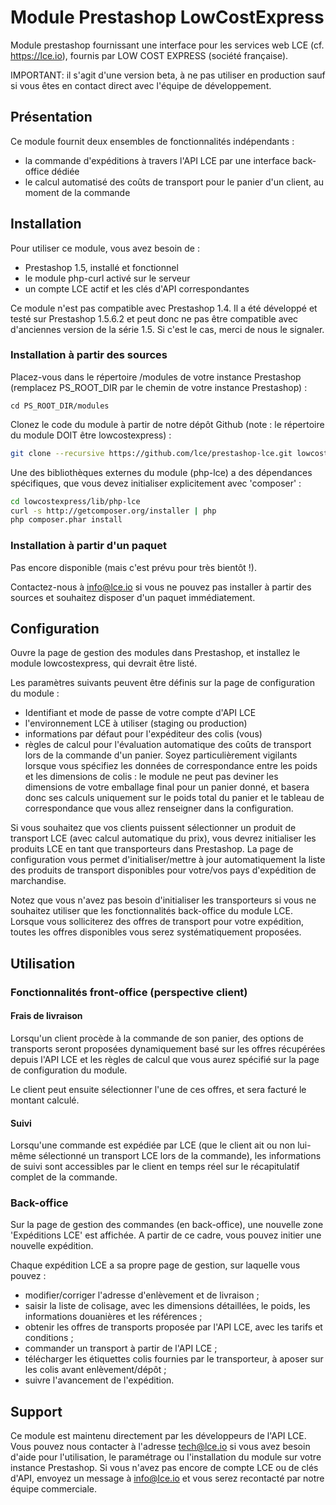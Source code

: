 Module Prestashop LowCostExpress
==============

Module prestashop fournissant une interface pour les services web LCE (cf. https://lce.io), fournis par LOW COST EXPRESS (société française).

IMPORTANT: il s'agit d'une version beta, à ne pas utiliser en production sauf si vous êtes en contact direct avec l'équipe de développement.

## Présentation

Ce module fournit deux ensembles de fonctionnalités indépendants :
- la commande d'expéditions à travers l'API LCE par une interface back-office dédiée
- le calcul automatisé des coûts de transport pour le panier d'un client, au moment de la commande

## Installation

Pour utiliser ce module, vous avez besoin de :
- Prestashop 1.5, installé et fonctionnel
- le module php-curl activé sur le serveur
- un compte LCE actif et les clés d'API correspondantes

Ce module n'est pas compatible avec Prestashop 1.4.
Il a été développé et testé sur Prestashop 1.5.6.2 et peut donc ne pas être compatible avec d'anciennes version de la série 1.5. Si c'est le cas, merci de nous le signaler.

### Installation à partir des sources

Placez-vous dans le répertoire /modules de votre instance Prestashop (remplacez PS_ROOT_DIR par le chemin de votre instance Prestashop) :
```
cd PS_ROOT_DIR/modules
```

Clonez le code du module à partir de notre dépôt Github (note : le répertoire du module DOIT être lowcostexpress) :

```bash
git clone --recursive https://github.com/lce/prestashop-lce.git lowcostexpress
```

Une des bibliothèques externes du module (php-lce) a des dépendances spécifiques, que vous devez initialiser explicitement avec 'composer' :

```bash
cd lowcostexpress/lib/php-lce
curl -s http://getcomposer.org/installer | php
php composer.phar install
```

### Installation à partir d'un paquet

Pas encore disponible (mais c'est prévu pour très bientôt !).

Contactez-nous à info@lce.io si vous ne pouvez pas installer à partir des sources et souhaitez disposer d'un paquet immédiatement.

## Configuration

Ouvre la page de gestion des modules dans Prestashop, et installez le module lowcostexpress, qui devrait être listé.

Les paramètres suivants peuvent être définis sur la page de configuration du module :
* Identifiant et mode de passe de votre compte d'API LCE
* l'environnement LCE à utiliser (staging ou production)
* informations par défaut pour l'expéditeur des colis (vous)
* règles de calcul pour l'évaluation automatique des coûts de transport lors de la commande d'un panier. Soyez particulièrement vigilants lorsque vous spécifiez les données de correspondance entre les poids et les dimensions de colis : le module ne peut pas deviner les dimensions de votre emballage final pour un panier donné, et basera donc ses calculs uniquement sur le poids total du panier et le tableau de correspondance que vous allez renseigner dans la configuration.

Si vous souhaitez que vos clients puissent sélectionner un produit de transport LCE (avec calcul automatique du prix), vous devrez initialiser les produits LCE en tant que transporteurs dans Prestashop.
La page de configuration vous permet d'initialiser/mettre à jour automatiquement la liste des produits de transport disponibles pour votre/vos pays d'expédition de marchandise.

Notez que vous n'avez pas besoin d'initialiser les transporteurs si vous ne souhaitez utiliser que les fonctionnalités back-office du module LCE. Lorsque vous solliciterez des offres de transport pour votre expédition, toutes les offres disponibles vous serez systématiquement proposées.

## Utilisation

### Fonctionnalités front-office (perspective client)

#### Frais de livraison

Lorsqu'un client procède à la commande de son panier, des options de transports seront proposées dynamiquement basé sur les offres récupérées depuis l'API LCE et les règles de calcul que vous aurez spécifié sur la page de configuration du module.

Le client peut ensuite sélectionner l'une de ces offres, et sera facturé le montant calculé.

#### Suivi

Lorsqu'une commande est expédiée par LCE (que le client ait ou non lui-même sélectionné un transport LCE lors de la commande), les informations de suivi sont accessibles par le client en temps réel sur le récapitulatif complet de la commande.

### Back-office

Sur la page de gestion des commandes (en back-office), une nouvelle zone 'Expéditions LCE' est affichée. A partir de ce cadre, vous pouvez initier une nouvelle expédition.

Chaque expédition LCE a sa propre page de gestion, sur laquelle vous pouvez :
* modifier/corriger l'adresse d'enlèvement et de livraison ;
* saisir la liste de colisage, avec les dimensions détaillées, le poids, les informations douanières et les références ;
* obtenir les offres de transports proposée par l'API LCE, avec les tarifs et conditions ;
* commander un transport à partir de l'API LCE ;
* télécharger les étiquettes colis fournies par le transporteur, à aposer sur les colis avant enlèvement/dépôt ;
* suivre l'avancement de l'expédition.

## Support

Ce module est maintenu directement par les développeurs de l'API LCE. Vous pouvez nous contacter à l'adresse tech@lce.io si vous avez besoin d'aide pour l'utilisation, le paramétrage ou l'installation du module sur votre instance Prestashop. Si vous n'avez pas encore de compte LCE ou de clés d'API, envoyez un message à info@lce.io et vous serez recontacté par notre équipe commerciale.
